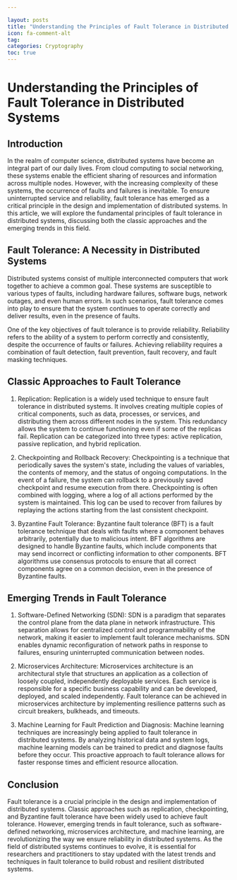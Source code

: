 ```yaml
---

layout: posts
title: "Understanding the Principles of Fault Tolerance in Distributed Systems"
icon: fa-comment-alt
tag:      
categories: Cryptography
toc: true
---
```




# Understanding the Principles of Fault Tolerance in Distributed Systems

## Introduction

In the realm of computer science, distributed systems have become an integral part of our daily lives. From cloud computing to social networking, these systems enable the efficient sharing of resources and information across multiple nodes. However, with the increasing complexity of these systems, the occurrence of faults and failures is inevitable. To ensure uninterrupted service and reliability, fault tolerance has emerged as a critical principle in the design and implementation of distributed systems. In this article, we will explore the fundamental principles of fault tolerance in distributed systems, discussing both the classic approaches and the emerging trends in this field.

## Fault Tolerance: A Necessity in Distributed Systems

Distributed systems consist of multiple interconnected computers that work together to achieve a common goal. These systems are susceptible to various types of faults, including hardware failures, software bugs, network outages, and even human errors. In such scenarios, fault tolerance comes into play to ensure that the system continues to operate correctly and deliver results, even in the presence of faults.

One of the key objectives of fault tolerance is to provide reliability. Reliability refers to the ability of a system to perform correctly and consistently, despite the occurrence of faults or failures. Achieving reliability requires a combination of fault detection, fault prevention, fault recovery, and fault masking techniques.

## Classic Approaches to Fault Tolerance

1. Replication: Replication is a widely used technique to ensure fault tolerance in distributed systems. It involves creating multiple copies of critical components, such as data, processes, or services, and distributing them across different nodes in the system. This redundancy allows the system to continue functioning even if some of the replicas fail. Replication can be categorized into three types: active replication, passive replication, and hybrid replication.

2. Checkpointing and Rollback Recovery: Checkpointing is a technique that periodically saves the system's state, including the values of variables, the contents of memory, and the status of ongoing computations. In the event of a failure, the system can rollback to a previously saved checkpoint and resume execution from there. Checkpointing is often combined with logging, where a log of all actions performed by the system is maintained. This log can be used to recover from failures by replaying the actions starting from the last consistent checkpoint.

3. Byzantine Fault Tolerance: Byzantine fault tolerance (BFT) is a fault tolerance technique that deals with faults where a component behaves arbitrarily, potentially due to malicious intent. BFT algorithms are designed to handle Byzantine faults, which include components that may send incorrect or conflicting information to other components. BFT algorithms use consensus protocols to ensure that all correct components agree on a common decision, even in the presence of Byzantine faults.

## Emerging Trends in Fault Tolerance

1. Software-Defined Networking (SDN): SDN is a paradigm that separates the control plane from the data plane in network infrastructure. This separation allows for centralized control and programmability of the network, making it easier to implement fault tolerance mechanisms. SDN enables dynamic reconfiguration of network paths in response to failures, ensuring uninterrupted communication between nodes.

2. Microservices Architecture: Microservices architecture is an architectural style that structures an application as a collection of loosely coupled, independently deployable services. Each service is responsible for a specific business capability and can be developed, deployed, and scaled independently. Fault tolerance can be achieved in microservices architecture by implementing resilience patterns such as circuit breakers, bulkheads, and timeouts.

3. Machine Learning for Fault Prediction and Diagnosis: Machine learning techniques are increasingly being applied to fault tolerance in distributed systems. By analyzing historical data and system logs, machine learning models can be trained to predict and diagnose faults before they occur. This proactive approach to fault tolerance allows for faster response times and efficient resource allocation.

## Conclusion

Fault tolerance is a crucial principle in the design and implementation of distributed systems. Classic approaches such as replication, checkpointing, and Byzantine fault tolerance have been widely used to achieve fault tolerance. However, emerging trends in fault tolerance, such as software-defined networking, microservices architecture, and machine learning, are revolutionizing the way we ensure reliability in distributed systems. As the field of distributed systems continues to evolve, it is essential for researchers and practitioners to stay updated with the latest trends and techniques in fault tolerance to build robust and resilient distributed systems.